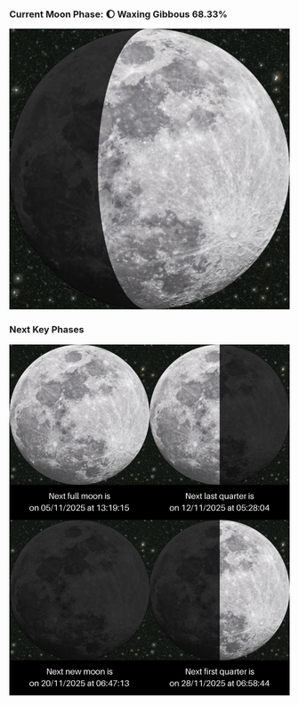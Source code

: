 ### Current Moon Phase: 🌔 Waxing Gibbous 68.33%
![Moon Phase](moonphase.png)
### Next Key Phases
![Gallery](gallery.png)